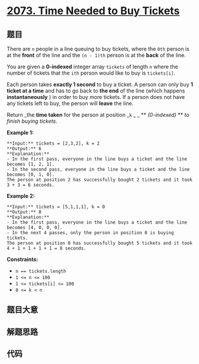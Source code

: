 # [2073. Time Needed to Buy Tickets](https://leetcode.com/problems/time-needed-to-buy-tickets)

## 题目

There are `n` people in a line queuing to buy tickets, where the `0th` person
is at the **front** of the line and the `(n - 1)th` person is at the **back**
of the line.

You are given a **0-indexed** integer array `tickets` of length `n` where the
number of tickets that the `ith` person would like to buy is `tickets[i]`.

Each person takes **exactly 1 second** to buy a ticket. A person can only buy
**1 ticket at a time** and has to go back to **the end** of the line (which
happens **instantaneously** ) in order to buy more tickets. If a person does
not have any tickets left to buy, the person will **leave** the line.

Return _the **time taken** for the person at position _`k` _ _ **
_(0-indexed)_  ** _to finish buying tickets_.



**Example 1:**

    
    
    **Input:** tickets = [2,3,2], k = 2
    **Output:** 6
    **Explanation:** 
    - In the first pass, everyone in the line buys a ticket and the line becomes [1, 2, 1].
    - In the second pass, everyone in the line buys a ticket and the line becomes [0, 1, 0].
    The person at position 2 has successfully bought 2 tickets and it took 3 + 3 = 6 seconds.
    

**Example 2:**

    
    
    **Input:** tickets = [5,1,1,1], k = 0
    **Output:** 8
    **Explanation:**
    - In the first pass, everyone in the line buys a ticket and the line becomes [4, 0, 0, 0].
    - In the next 4 passes, only the person in position 0 is buying tickets.
    The person at position 0 has successfully bought 5 tickets and it took 4 + 1 + 1 + 1 + 1 = 8 seconds.
    



**Constraints:**

  * `n == tickets.length`
  * `1 <= n <= 100`
  * `1 <= tickets[i] <= 100`
  * `0 <= k < n`


## 题目大意

## 解题思路

## 代码

```javascript

```
